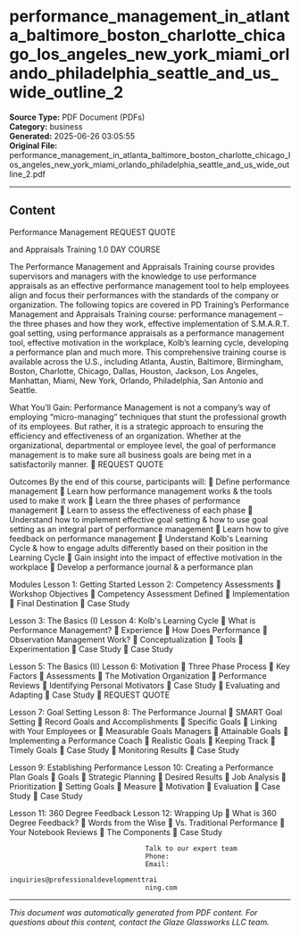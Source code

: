 ﻿# performance_management_in_atlanta_baltimore_boston_charlotte_chicago_los_angeles_new_york_miami_orlando_philadelphia_seattle_and_us_wide_outline_2

**Source Type:** PDF Document (PDFs)  
**Category:** business  
**Generated:** 2025-06-26 03:05:55  
**Original File:** performance_management_in_atlanta_baltimore_boston_charlotte_chicago_los_angeles_new_york_miami_orlando_philadelphia_seattle_and_us_wide_outline_2.pdf

---

## Content

Performance
Management                                                               REQUEST QUOTE

and Appraisals
Training
                                                                         1.0 DAY COURSE




The Performance Management and Appraisals Training course provides
supervisors and managers with the knowledge to use performance appraisals
as an effective performance management tool to help employees align and
focus their performances with the standards of the company or organization.
The following topics are covered in PD Training’s Performance Management
and Appraisals Training course: performance management – the three phases
and how they work, effective implementation of S.M.A.R.T. goal setting, using
performance appraisals as a performance management tool, effective
motivation in the workplace, Kolb’s learning cycle, developing a performance
plan and much more.
This comprehensive training course is available across the U.S., including
Atlanta, Austin, Baltimore, Birmingham, Boston, Charlotte, Chicago, Dallas,
Houston, Jackson, Los Angeles, Manhattan, Miami, New York, Orlando,
Philadelphia, San Antonio and Seattle.




What You’ll Gain:
Performance Management is not a company’s way of employing “micro-managing”
techniques that stunt the professional growth of its employees. But rather, it is a strategic
approach to ensuring the efficiency and effectiveness of an organization. Whether at the
organizational, departmental or employee level, the goal of performance management is to
make sure all business goals are being met in a satisfactorily manner.
                                                                         REQUEST QUOTE




Outcomes
By the end of this course, participants will:
    Define performance management
    Learn how performance management works & the tools used to make it work
    Learn the three phases of performance management
    Learn to assess the effectiveness of each phase
    Understand how to implement effective goal setting & how to use goal setting
      as an integral part of performance management
    Learn how to give feedback on performance management
    Understand Kolb's Learning Cycle & how to engage adults differently based
      on their position in the Learning Cycle
    Gain insight into the impact of effective motivation in the workplace
    Develop a performance journal & a performance plan




Modules
 Lesson 1: Getting Started               Lesson 2: Competency Assessments
    Workshop Objectives                     Competency Assessment Defined
                                             Implementation
                                             Final Destination
                                             Case Study


 Lesson 3: The Basics (I)                Lesson 4: Kolb's Learning Cycle
    What is Performance Management?         Experience
    How Does Performance                    Observation
      Management Work?                       Conceptualization
    Tools                                   Experimentation
    Case Study                              Case Study


 Lesson 5: The Basics (II)               Lesson 6: Motivation
    Three Phase Process                     Key Factors
    Assessments                             The Motivation Organization
    Performance Reviews                     Identifying Personal Motivators
    Case Study                              Evaluating and Adapting
                                             Case Study
                                                                     REQUEST QUOTE




Lesson 7: Goal Setting               Lesson 8: The Performance Journal
   SMART Goal Setting                   Record Goals and Accomplishments
   Specific Goals                       Linking with Your Employees or
   Measurable Goals                       Managers
   Attainable Goals                     Implementing a Performance Coach
   Realistic Goals                      Keeping Track
   Timely Goals                         Case Study
   Monitoring Results
   Case Study


Lesson 9: Establishing Performance   Lesson 10: Creating a Performance Plan
Goals                                    Goals
   Strategic Planning                   Desired Results
   Job Analysis                         Prioritization
   Setting Goals                        Measure
   Motivation                           Evaluation
   Case Study                           Case Study


Lesson 11: 360 Degree Feedback       Lesson 12: Wrapping Up
   What is 360 Degree Feedback?         Words from the Wise
   Vs. Traditional Performance          Your Notebook
     Reviews
   The Components
   Case Study




                                      Talk to our expert team
                                      Phone:
                                      Email:
                                      inquiries@professionaldevelopmenttrai
                                      ning.com

---

*This document was automatically generated from PDF content. For questions about this content, contact the Glaze Glassworks LLC team.*
